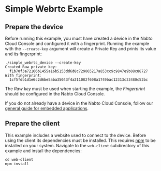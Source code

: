 # Simple Webrtc Example

## Prepare the device

Before running this example, you must have created a device in the Nabto Cloud Console and configured it with a fingerprint. Running the example with the `--create-key` argument will create a Private Key and prints its value and its fingerprint:

```
./simple_webrtc_device --create-key
Created Raw private key:
  f1b70f3a72166b1455a16b5153dd6d8c729065217a853cc9c9847e9b08c88727
With fingerprint:
  1cf5fdb1d1e6c2d6be5aba35043f4a211002f608a1749bac12313c33480c52bc
```

The *Raw key* must be used when starting the example, the *Fingerprint* should be configured in the Nabto Cloud Console.

If you do not already have a device in the Nabto Cloud Console, follow our [general guide for embedded applications](https://docs.nabto.com/developer/platforms/embedded/applications.html#console).

## Prepare the client

This example includes a website used to connect to the device. Before using the client its dependencies must be installed. This requires [npm](https://github.com/npm/cli) to be installed on your system. Navigate to the `web-client` subdirectory of this example and install the dependencies:

```
cd web-client
npm install
```
